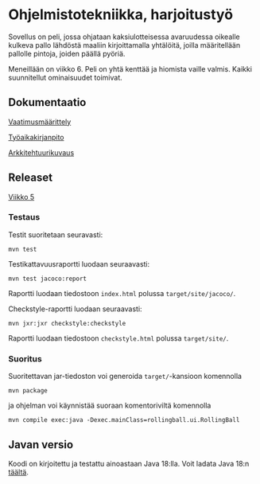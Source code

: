 # Ohjelmistotekniikka, harjoitustyö

Sovellus on peli, jossa ohjataan kaksiulotteisessa avaruudessa oikealle kulkeva pallo lähdöstä maaliin kirjoittamalla yhtälöitä, joilla määritellään pallolle pintoja, joiden päällä pyöriä.

Meneillään on viikko 6. Peli on yhtä kenttää ja hiomista vaille valmis. Kaikki suunnitellut ominaisuudet toimivat.

## Dokumentaatio

[Vaatimusmäärittely](https://github.com/kbjakex/ot-harjoitystyo/blob/main/dokumentaatio/vaatimusmaarittely.md)

[Työaikakirjanpito](https://github.com/kbjakex/ot-harjoitystyo/blob/main/dokumentaatio/tyoaikakirjanpito.md)

[Arkkitehtuurikuvaus](https://github.com/kbjakex/ot-harjoitystyo/blob/main/dokumentaatio/arkitehtuuri.md)

## Releaset

[Viikko 5](https://github.com/kbjakex/ot-harjoitystyo/releases/tag/viikko5)

### Testaus

Testit suoritetaan seuravasti:

```console
mvn test
```

Testikattavuusraportti luodaan seuraavasti:

```console
mvn test jacoco:report
```
Raportti luodaan tiedostoon `index.html` polussa `target/site/jacoco/`.

Checkstyle-raportti luodaan seuraavasti:
```console
mvn jxr:jxr checkstyle:checkstyle
```
Raportti luodaan tiedostoon `checkstyle.html` polussa `target/site/`.

### Suoritus

Suoritettavan jar-tiedoston voi generoida `target/`-kansioon komennolla
```console
mvn package
```
ja ohjelman voi käynnistää suoraan komentoriviltä komennolla
```console
mvn compile exec:java -Dexec.mainClass=rollingball.ui.RollingBall
```

## Javan versio

Koodi on kirjoitettu ja testattu ainoastaan Java 18:lla. Voit ladata Java 18:n [täältä](https://jdk.java.net/18/).
